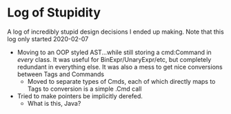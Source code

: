 # Log of Stupidity

A log of incredibly stupid design decisions I ended up making.
Note that this log only started 2020-02-07


* Moving to an OOP styled AST...while still storing a cmd:Command in *every* class. It was useful for BinExpr/UnaryExpr/etc, but completely redundant in everything else. It was also a mess to get nice conversions between Tags and Commands
  * Moved to separate types of Cmds, each of which directly maps to Tags to conversion is a simple .<X>Cmd call
* Tried to make pointers be implicitly derefed.
  * What is this, Java?
